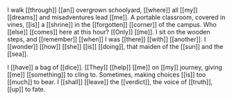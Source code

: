 I walk [[through]] [[an]] overgrown schoolyard, [[where]] all [[my]] [[dreams]] and misadventures lead [[me]]. A portable classroom, covered in vines, [[is]] a [[shrine]] in the [[forgotten]] [[corner]] of the campus. Who [[else]] [[comes]] here at this hour? [[Only]] [[me]]. I sit on the wooden steps, and [[remember]] [[when]] I was [[there]] [[with]] [[another]]. I [[wonder]] [[how]] [[she]] [[is]] [[doing]], that maiden of the [[sun]] and the [[sea]].

I [[have]] a bag of [[dice]]. [[They]] [[help]] [[me]] on [[my]] journey, giving [[me]] [[something]] to cling to. Sometimes, making choices [[is]] too [[much]] to bear. I [[shall]] [[leave]] the [[verdict]], the voice of [[truth]], [[up]] to fate.

















